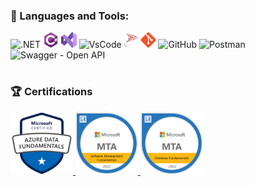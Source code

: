 ### 🚀 Languages and Tools:</summary>

<p align="left">

<img height="25" src="https://www.vectorlogo.zone/logos/dotnet/dotnet-icon.svg" title=".NET" alt=".NET" /></code>
<img height="25" src="https://raw.githubusercontent.com/devicons/devicon/master/icons/csharp/csharp-original.svg" title="C#" alt="C#" /></code>
<img height="25" src="https://github.com/angelicafranca94/angelicafranca/blob/main/logos/Microsoft_Visual_Studio_2022.png" title="VisualStudio" alt="VisualStudio" /></code>
<img height="25" src="https://www.vectorlogo.zone/logos/visualstudio_code/visualstudio_code-icon.svg" title="VsCode" alt="VsCode">
<img width="22" height="25" src="https://github.com/angelicafranca94/angelicafranca/blob/main/logos/microsoft-sql-server.png" title="SQL Server" alt="SQL Server"/></code>
<img height="25" src="https://raw.githubusercontent.com/devicons/devicon/master/icons/git/git-original.svg" title="GIT" alt="GIT">
<img height="25" src="https://www.vectorlogo.zone/logos/github/github-icon.svg" title="GitHub" alt="GitHub">
<img width="25" height="25" src="https://www.vectorlogo.zone/logos/getpostman/getpostman-icon.svg" title="Postman" alt="Postman" /></code>
<img width="25" height="25" src="https://www.vectorlogo.zone/logos/openapis/openapis-icon.svg" title="Swagger - Open API" alt="Swagger - Open API" /></code>


</p>

 #

 ### 🏆 Certifications</b></summary>
<div align="left">
<a href="https://www.credly.com/earner/earned/badge/a3253688-a851-47d3-8cfd-964cd5774d56">
<img height="100" src="https://github.com/angelicafranca94/angelicafranca/blob/main/logos/azure-data-fundamentals-600x600.png" title="Azure Data Fundamentals-DP900" alt="Azure Data Fundamentals-DP900" /></code>
</a>

<a href="https://www.credly.com/earner/earned/badge/e0c62a81-ee7b-424f-951b-8db385e8da1d">
<img height="100" src="https://github.com/angelicafranca94/angelicafranca/blob/main/logos/MTA-Software_Development_Fundamentals-600x600.png" title="MTA: Software Development Fundamentals" alt="MTA: Software Development Fundamentals" /></code>
</a>

<a href="https://www.credly.com/earner/earned/badge/ee0ca66d-31eb-4722-ad42-328a4286b207">
<img height="100" src="https://github.com/angelicafranca94/angelicafranca/blob/main/logos/MTA-Database_Fundamentals-600x600.png" title="MTA: Database Fundamentals" alt="MTA: Database Fundamentals" /></code>
</a>

</div>